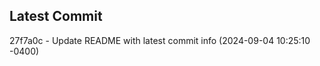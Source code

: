 
## Latest Commit
27f7a0c - Update README with latest commit info (2024-09-04 10:25:10 -0400) <Yunxi-Zhou>
